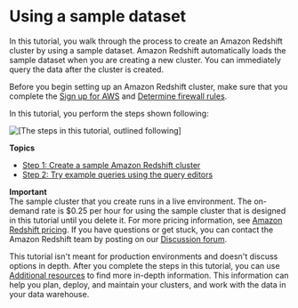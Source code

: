 # Using a sample dataset<a name="sample-data-load"></a>

In this tutorial, you walk through the process to create an Amazon Redshift cluster by using a sample dataset\. Amazon Redshift automatically loads the sample dataset when you are creating a new cluster\. You can immediately query the data after the cluster is created\.

Before you begin setting up an Amazon Redshift cluster, make sure that you complete the [Sign up for AWS](prerequisites.md#rs-gsg-prereq-signup) and [Determine firewall rules](prerequisites.md#rs-gsg-prereq-firewall-rules)\.

In this tutorial, you perform the steps shown following: 

![\[The steps in this tutorial, outlined following\]](http://docs.aws.amazon.com/redshift/latest/gsg/images/getting-started-sample-data.png)

**Topics**
+ [Step 1: Create a sample Amazon Redshift cluster](rs-gsg-sample-data-load-create-cluster.md)
+ [Step 2: Try example queries using the query editors](rs-gsg-sample-data-load-query.md)

**Important**  
The sample cluster that you create runs in a live environment\. The on\-demand rate is $0\.25 per hour for using the sample cluster that is designed in this tutorial until you delete it\. For more pricing information, see [Amazon Redshift pricing](https://aws.amazon.com/redshift/pricing/)\. If you have questions or get stuck, you can contact the Amazon Redshift team by posting on our [Discussion forum](https://forums.aws.amazon.com/forum.jspa?forumID=155)\.

This tutorial isn't meant for production environments and doesn't discuss options in depth\. After you complete the steps in this tutorial, you can use [Additional resources](additional-resources.md) to find more in\-depth information\. This information can help you plan, deploy, and maintain your clusters, and work with the data in your data warehouse\. 
